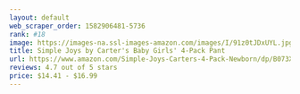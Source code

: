 ```yaml
---
layout: default 
﻿web_scraper_order: 1582906481-5736
rank: #18
image: https://images-na.ssl-images-amazon.com/images/I/91z0tJDxUYL.jpg
title: Simple Joys by Carter's Baby Girls' 4-Pack Pant
url: https://www.amazon.com/Simple-Joys-Carters-4-Pack-Newborn/dp/B073X31WNL/ref=zg_mw_fashion_18?_encoding=UTF8&psc=1&refRID=66WPJ0NPG4B2ZT1JZ4BC
reviews: 4.7 out of 5 stars
price: $14.41 - $16.99
---
```

